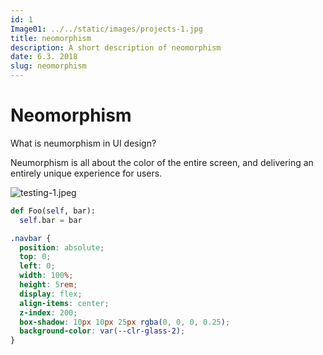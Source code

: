 ```yaml
---
id: 1
Image01: ../../static/images/projects-1.jpg
title: neomorphism
description: A short description of neomorphism
date: 6.3. 2018
slug: neomorphism
---
```


# Neomorphism

What is neumorphism in UI design?

Neumorphism is all about the color of the entire screen, and delivering an entirely unique experience for users.

![testing-1.jpeg](https://res.cloudinary.com/dbyy6xqwt/image/upload/v1618524642/testing_1_914067636c.jpg)

```python
def Foo(self, bar):
  self.bar = bar
```

```css
.navbar {
  position: absolute;
  top: 0;
  left: 0;
  width: 100%;
  height: 5rem;
  display: flex;
  align-items: center;
  z-index: 200;
  box-shadow: 10px 10px 25px rgba(0, 0, 0, 0.25);
  background-color: var(--clr-glass-2);
}
```
